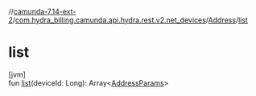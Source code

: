 //[camunda-7.14-ext-2](../../../index.md)/[com.hydra_billing.camunda.api.hydra.rest.v2.net_devices](../index.md)/[Address](index.md)/[list](list.md)

# list

[jvm]\
fun [list](list.md)(deviceId: Long): Array<[AddressParams](../../com.hydra_billing.camunda.api.hydra.rest.v2.net_devices.types/-address-params/index.md)>
